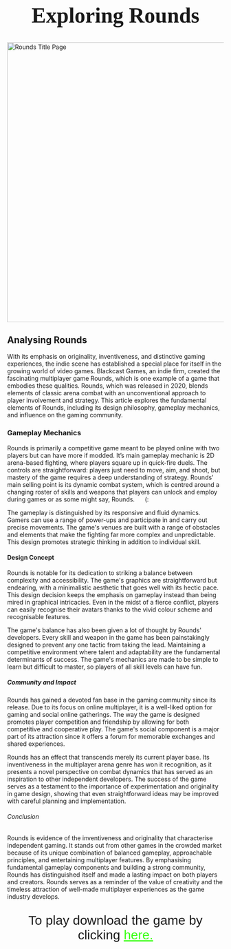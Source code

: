 <h1 style="font-family:Lucida Handwriting;font-size:50px;" align="center">Exploring Rounds</h1>
<img src="https://shared.akamai.steamstatic.com/store_item_assets/steam/apps/1557740/header.jpg?t=1708524608" alt="Rounds Title Page" class="center" width="1040.83333333" height="650" />
<h2>Analysing Rounds</h2>
<p>With its emphasis on originality, inventiveness, and distinctive gaming experiences, the indie scene has established a special place for itself in the growing world of video games. Blackcast Games, an indie firm, created the fascinating multiplayer game Rounds, which is one example of a game that embodies these qualities. Rounds, which was released in 2020, blends elements of classic arena combat with an unconventional approach to player involvement and strategy. This article explores the fundamental elements of Rounds, including its design philosophy, gameplay mechanics, and influence on the gaming community.</p>
<h3>Gameplay Mechanics</h3>
<p>Rounds is primarily a competitive game meant to be played online with two players but can have more if modded. It’s main gameplay mechanic is 2D arena-based fighting, where players square up in quick-fire duels. The controls are straightforward: players just need to move, aim, and shoot, but mastery of the game requires a deep understanding of strategy. Rounds' main selling point is its dynamic combat system, which is centred around a changing roster of skills and weapons that players can unlock and employ during games or as some might say, Rounds.      (:</p>

The gameplay is distinguished by its responsive and fluid dynamics. Gamers can use a range of power-ups and participate in and carry out precise movements. The game's venues are built with a range of obstacles and elements that make the fighting far more complex and unpredictable. This design promotes strategic thinking in addition to individual skill.
<h4>Design Concept</h4>
<p>Rounds is notable for its dedication to striking a balance between complexity and accessibility. The game's graphics are straightforward but endearing, with a minimalistic aesthetic that goes well with its hectic pace. This design decision keeps the emphasis on gameplay instead than being mired in graphical intricacies. Even in the midst of a fierce conflict, players can easily recognise their avatars thanks to the vivid colour scheme and recognisable features.

The game's balance has also been given a lot of thought by Rounds' developers. Every skill and weapon in the game has been painstakingly designed to prevent any one tactic from taking the lead. Maintaining a competitive environment where talent and adaptability are the fundamental determinants of success. The game's mechanics are made to be simple to learn but difficult to master, so players of all skill levels can have fun.</p>
<h5>Community and Impact</h5>
<p>Rounds has gained a devoted fan base in the gaming community since its release. Due to its focus on online multiplayer, it is a well-liked option for gaming and social online gatherings. The way the game is designed promotes player competition and friendship by allowing for both competitive and cooperative play. The game's social component is a major part of its attraction since it offers a forum for memorable exchanges and shared experiences.

Rounds has an effect that transcends merely its current player base. Its inventiveness in the multiplayer arena genre has won it recognition, as it presents a novel perspective on combat dynamics that has served as an inspiration to other independent developers. The success of the game serves as a testament to the importance of experimentation and originality in game design, showing that even straightforward ideas may be improved with careful planning and implementation.</p>
<h6>Conclusion</h6>
<p>Rounds is evidence of the inventiveness and originality that characterise independent gaming. It stands out from other games in the crowded market because of its unique combination of balanced gameplay, approachable principles, and entertaining multiplayer features. By emphasising fundamental gameplay components and building a strong community, Rounds has distinguished itself and made a lasting impact on both players and creators. Rounds serves as a reminder of the value of creativity and the timeless attraction of well-made multiplayer experiences as the game industry develops.</p>
<p style="font-family:Arial;font-size:30px;" align="center">To play download the game by clicking <a href="https://www.google.com/url?sa=t&source=web&rct=j&opi=89978449&url=https://store.steampowered.com/app/1557740/ROUNDS/&ved=2ahUKEwjEw9ih6OKHAxVGp1YBHS4fIp8QFnoECAgQAQ&usg=AOvVaw39OXOa-8evSqiidZpH_crd"style="color:#39FF14;">here.</a></p>
